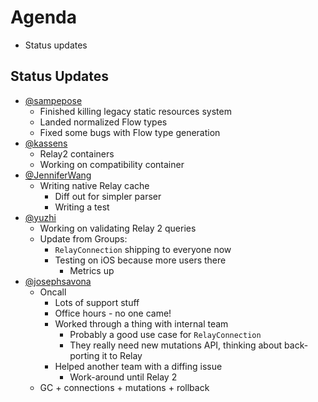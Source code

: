 # Agenda

* Status updates

## Status Updates

* [@sampepose](sampepose)
  * Finished killing legacy static resources system
  * Landed normalized Flow types
  * Fixed some bugs with Flow type generation
* [@kassens](https://github.com/kassens)
  * Relay2 containers
  * Working on compatibility container
* [@JenniferWang](https://github.com/JenniferWang)
  * Writing native Relay cache
    * Diff out for simpler parser
    * Writing a test
* [@yuzhi](https://github.com/yuzhi)
  * Working on validating Relay 2 queries
  * Update from Groups:
    * `RelayConnection` shipping to everyone now
    * Testing on iOS because more users there
      * Metrics up
* [@josephsavona](https://github.com/josephsavona)
  * Oncall
    * Lots of support stuff
    * Office hours - no one came!
    * Worked through a thing with internal team
      * Probably a good use case for `RelayConnection`
      * They really need new mutations API, thinking about back-porting it to Relay
    * Helped another team with a diffing issue
      * Work-around until Relay 2
  * GC + connections + mutations + rollback

